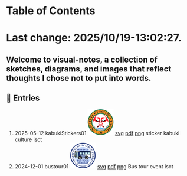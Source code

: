 # Table of Contents

# Last change: 2025/10/19-13:02:27.

Welcome to visual-notes, a collection of sketches, diagrams, and images that reflect thoughts I chose not to put into words.
---

## 📅 Entries

<prettier-ignore>

1. 2025-05-12 kabukiStickers01 
    <img src="./images/kabukiStickers01.png" alt="kabukiStickers01" width="70">
   [svg](./images/kabukiStickers01.svg)
   [pdf](./images/kabukiStickers01.pdf)
   [png](./images/kabukiStickers01.png)
    sticker kabuki culture isct 
2. 2024-12-01 bustour01
    <img src="./images/bustour01.png" alt="bustour01" width="70">
   [svg](./images/bustour01.svg)
   [pdf](./images/bustour01.pdf)
   [png](./images/bustour01.png)
    Bus tour event isct
